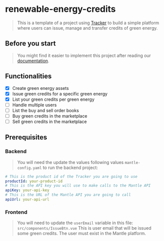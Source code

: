 # renewable-energy-credits
> This is a template of a project using [Tracker](https://www.mantleblockchain.com/tracker) to build a simple platform where users can issue, manage and transfer credits of green energy.

## Before you start
> You might find it easier to implement this project after reading our [documentation](https://docs.mantleblockchain.com).

## Functionalities
- [x] Create green energy assets
- [x] Issue green credits for a specific green energy
- [x] List your green credits per green energy
- [ ] Handle multiple users
- [ ] List the buy and sell order books
- [ ] Buy green credits in the marketplace
- [ ] Sell green credits in the marketplace

## Prerequisites
### Backend
> You will need the update the values following values `mantle-config.yaml` to run the backend project:

``` yaml
# This is the product id of the Tracker you are going to use
productId: your-product-id
# This is the API key you will use to make calls to the Mantle API
apiKey: your-api-key
# This is the URL of the Mantle API you are going to call
apiUrl: your-api-url
```

### Frontend
> You will need to update the `userEmail` variable in this file: `src/components/IssueBtn.vue`
> This is user email that will be issued some green credits.
> The user must exist in the Mantle platform.

